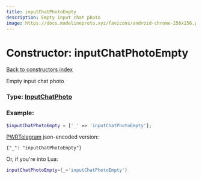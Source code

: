 ```yaml
---
title: inputChatPhotoEmpty
description: Empty input chat photo
image: https://docs.madelineproto.xyz/favicons/android-chrome-256x256.png
---
```

# Constructor: inputChatPhotoEmpty  
[Back to constructors index](index.md)



Empty input chat photo




### Type: [InputChatPhoto](../types/InputChatPhoto.md)


### Example:

```php
$inputChatPhotoEmpty = ['_' => 'inputChatPhotoEmpty'];
```  

[PWRTelegram](https://pwrtelegram.xyz) json-encoded version:

```
{"_": "inputChatPhotoEmpty"}
```


Or, if you're into Lua:

```lua
inputChatPhotoEmpty={_='inputChatPhotoEmpty'}

```



